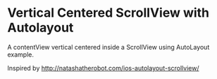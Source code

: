 Vertical Centered ScrollView with Autolayout
===========================

A contentView vertical centered inside a ScrollView using AutoLayout example.

Inspired by http://natashatherobot.com/ios-autolayout-scrollview/





 